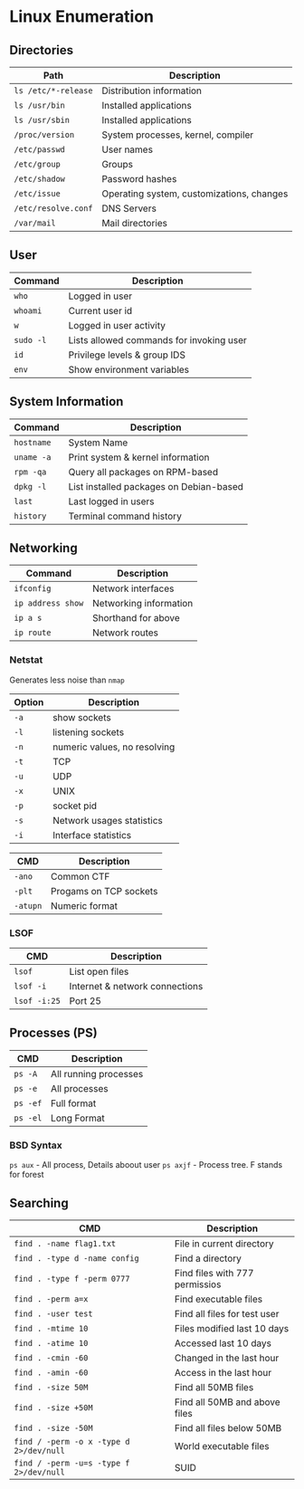 # Linux Enumeration

## Directories
| Path | Description |
| ------- | ----------- |
| `ls /etc/*-release` | Distribution information |
| `ls /usr/bin` | Installed applications |
| `ls /usr/sbin` | Installed applications |
| `/proc/version` | System processes, kernel, compiler |
| `/etc/passwd` | User names |
| `/etc/group` | Groups |
| `/etc/shadow` | Password hashes |
| `/etc/issue` | Operating system, customizations, changes |
| `/etc/resolve.conf` | DNS Servers |
| `/var/mail` | Mail directories |

## User
| Command | Description |
| ------- | ----------- |
| `who` | Logged in user |
| `whoami` | Current user id |
| `w` | Logged in user activity |
| `sudo -l` | Lists allowed commands for invoking user |
| `id` | Privilege levels & group IDS |
| `env` | Show environment variables |

## System Information
| Command | Description |
| ------- | ----------- |
| `hostname` | System Name |
| `uname -a` | Print system & kernel information |
| `rpm -qa` | Query all packages on RPM-based |
| `dpkg -l` | List installed packages on Debian-based |
| `last` | Last logged in users |
| `history` | Terminal command history |

## Networking
| Command | Description |
| ------- | ----------- |
| `ifconfig` | Network interfaces |
| `ip address show` | Networking information |
| `ip a s` | Shorthand for above |
| `ip route` | Network routes|


### Netstat 
Generates less noise than `nmap`

| Option | Description |
| ------ | ----------- |
| `-a`   | show sockets |
| `-l`   | listening sockets |
| `-n`   | numeric values, no resolving |
| `-t`   | TCP |
| `-u`   | UDP |
| `-x`   | UNIX |
| `-p`   | socket pid |
| `-s`   | Network usages statistics |
| `-i`   | Interface statistics |

| CMD | Description |
| --- | ----------- |
| `-ano` | Common CTF |
| `-plt` | Progams on TCP sockets |
| `-atupn` | Numeric format |

### LSOF
| CMD | Description |
| --- | ----------- |
| `lsof` | List open files |
| `lsof -i` | Internet & network connections |
| `lsof -i:25` | Port 25 |

## Processes (PS)
| CMD | Description |
| --- | ----------- |
| `ps -A` | All running processes |
| `ps -e` | All processes |
| `ps -ef` | Full format |
| `ps -el` | Long Format |

### BSD Syntax
`ps aux` - All process, Details aboout user
`ps axjf` - Process tree. F stands for forest

## Searching
| CMD | Description |
| --- | ----------- |
| `find . -name flag1.txt` | File in current directory |
| `find . -type d -name config` | Find a directory |
| `find . -type f -perm 0777` | Find files with 777 permissios |
| `find . -perm a=x` | Find executable files |
| `find . -user test` | Find all files for test user |
| `find . -mtime 10` | Files modified last 10 days ||
| `find . -atime 10` | Accessed last 10 days |
| `find . -cmin -60` | Changed in the last hour |
| `find . -amin -60` | Access in the last hour |
| `find . -size 50M` | Find all 50MB files |
| `find . -size +50M` | Find all 50MB and above files |
| `find . -size -50M` | Find all files below 50MB |
| `find / -perm -o x -type d 2>/dev/null` | World executable files |
| `find / -perm -u=s -type f 2>/dev/null` | SUID |
